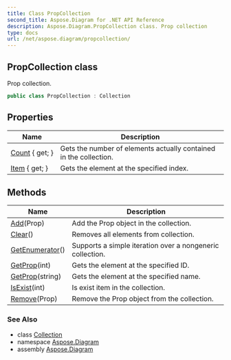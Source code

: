 ```yaml
---
title: Class PropCollection
second_title: Aspose.Diagram for .NET API Reference
description: Aspose.Diagram.PropCollection class. Prop collection
type: docs
url: /net/aspose.diagram/propcollection/
---
```

## PropCollection class

Prop collection.

```csharp
public class PropCollection : Collection
```

## Properties

| Name | Description |
| --- | --- |
| [Count](../../aspose.diagram/collection/count/) { get; } | Gets the number of elements actually contained in the collection. |
| [Item](../../aspose.diagram/propcollection/item/) { get; } | Gets the element at the specified index. |

## Methods

| Name | Description |
| --- | --- |
| [Add](../../aspose.diagram/propcollection/add/)(Prop) | Add the Prop object in the collection. |
| [Clear](../../aspose.diagram/collection/clear/)() | Removes all elements from collection. |
| [GetEnumerator](../../aspose.diagram/collection/getenumerator/)() | Supports a simple iteration over a nongeneric collection. |
| [GetProp](../../aspose.diagram/propcollection/getprop/#getprop)(int) | Gets the element at the specified ID. |
| [GetProp](../../aspose.diagram/propcollection/getprop/#getprop_1)(string) | Gets the element at the specified name. |
| [IsExist](../../aspose.diagram/collection/isexist/)(int) | Is exist item in the collection. |
| [Remove](../../aspose.diagram/propcollection/remove/)(Prop) | Remove the Prop object from the collection. |

### See Also

* class [Collection](../collection/)
* namespace [Aspose.Diagram](../../aspose.diagram/)
* assembly [Aspose.Diagram](../../)


